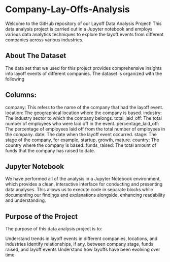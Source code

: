 # Company-Lay-Offs-Analysis
Welcome to the GitHub repository of our Layoff Data Analysis Project! This data analysis project is carried out in a Jupyter notebook and employs various data analytics techniques to explore the layoff events from different companies across various industries.

## About The Dataset
The data set that we used for this project provides comprehensive insights into layoff events of different companies. The dataset is organized with the following 

## Columns:
company: This refers to the name of the company that had the layoff event.
location: The geographical location where the company is based.
industry: The industry sector to which the company belongs.
total_laid_off: The total number of employees who were laid off in the event.
percentage_laid_off: The percentage of employees laid off from the total number of employees in the company.
date: The date when the layoff event occurred.
stage: The stage of the company, for example, startup, growth, mature.
country: The country where the company is based.
funds_raised: The total amount of funds that the company has raised to date.

## Jupyter Notebook
We have performed all of the analysis in a Jupyter Notebook environment, which provides a clean, interactive interface for conducting and presenting data analyses. This allows us to execute code in separate blocks while documenting our findings and explanations alongside, enhancing readability and understanding.

## Purpose of the Project
The purpose of this data analysis project is to:

Understand trends in layoff events in different companies, locations, and industries
Identify relationships, if any, between company stage, funds raised, and layoff events
Understand how layoffs have been evolving over time

